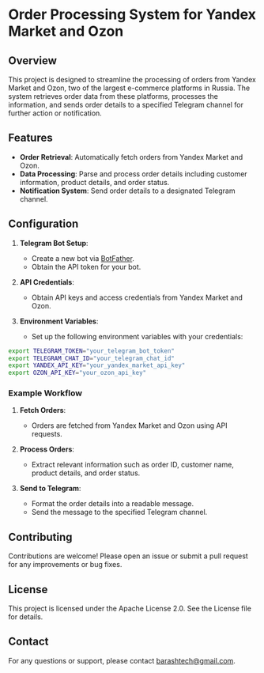 # Order Processing System for Yandex Market and Ozon

## Overview

This project is designed to streamline the processing of orders from Yandex Market and Ozon, two of the largest e-commerce platforms in Russia. The system retrieves order data from these platforms, processes the information, and sends order details to a specified Telegram channel for further action or notification.

## Features

- **Order Retrieval**: Automatically fetch orders from Yandex Market and Ozon.
- **Data Processing**: Parse and process order details including customer information, product details, and order status.
- **Notification System**: Send order details to a designated Telegram channel.


## Configuration

1. **Telegram Bot Setup**:
   - Create a new bot via [BotFather](https://core.telegram.org/bots#6-botfather).
   - Obtain the API token for your bot.

2. **API Credentials**:
   - Obtain API keys and access credentials from Yandex Market and Ozon.

3. **Environment Variables**:
   - Set up the following environment variables with your credentials:

```bash
export TELEGRAM_TOKEN="your_telegram_bot_token"
export TELEGRAM_CHAT_ID="your_telegram_chat_id"
export YANDEX_API_KEY="your_yandex_market_api_key"
export OZON_API_KEY="your_ozon_api_key"
```


### Example Workflow

1. **Fetch Orders**:
   - Orders are fetched from Yandex Market and Ozon using API requests.

2. **Process Orders**:
   - Extract relevant information such as order ID, customer name, product details, and order status.

3. **Send to Telegram**:
   - Format the order details into a readable message.
   - Send the message to the specified Telegram channel.


## Contributing

Contributions are welcome! Please open an issue or submit a pull request for any improvements or bug fixes.

## License

This project is licensed under the Apache License 2.0. See the License file for details.

## Contact

For any questions or support, please contact [barashtech@gmail.com](mailto:barashtech@gmail.com).

